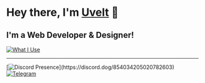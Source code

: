 # Hey there, I'm [Uvelt](https://uvelt.xyz) 👋

## I'm a Web Developer & Designer!
[![What I Use](https://skillicons.dev/icons?i=js,html,css,vscode,visualstudio,tailwind,react,ps,pr,nextjs,figma)](https://uvelt.xyz)

<hr>

[![Discord Presence](https://lanyard.cnrad.dev/api/854034205020782603?borderRadius=5px&idleMessage=Chillin%27&bg=a&animated=true;)](https://discord.dog/854034205020782603)
[![Telegram](https://api.status.gg/telegram/6611417322?width=100&theme%5Bbackground%5D%5Bsecondary%5D=232937)](https://t.me/uveltt)
